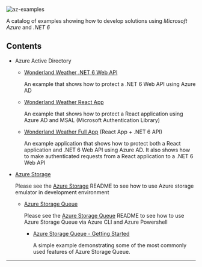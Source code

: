 ![az-examples](https://user-images.githubusercontent.com/33935506/137255461-4f9d8022-3a9b-43a3-8099-5d1eb26a1ee3.png)

A catalog of examples showing how to develop solutions using _Microsoft Azure_ and _.NET 6_

## Contents

- Azure Active Directory

  - [Wonderland Weather .NET 6 Web API]

    An example that shows how to protect a .NET 6 Web API using Azure AD

  - [Wonderland Weather React App]

    An example that shows how to protect a React application using Azure AD and MSAL (Microsoft Authentication Library)

  - [Wonderland Weather Full App] (React App + .NET 6 API)

    An example application that shows how to protect both a React application and .NET 6 Web API using Azure AD. It also shows how to make authenticated requests from a React application to a .NET 6 Web API

- [Azure Storage]
  
  Please see the [Azure Storage] README to see how to use Azure storage emulator in development environment

  - [Azure Storage Queue]

    Please see the [Azure Storage Queue] README to see how to use Azure Storage Queue via Azure CLI and Azure Powershell

    - [Azure Storage Queue - Getting Started]

      A simple example demonstrating some of the most commonly used features of Azure Storage Queue.

---

[Wonderland Weather .NET 6 Web API]: https://github.com/drminnaar/azure-dotnet-examples/blob/main/active-directory/WonderlandWeatherApi/README.md
[Wonderland Weather React App]: https://github.com/drminnaar/azure-dotnet-examples/blob/main/active-directory/WonderlandWeatherApp/app/README.md
[Wonderland Weather Full App]: https://github.com/drminnaar/azure-dotnet-examples/blob/main/active-directory/WonderlandWeather/README.md
[Azure Storage]: https://github.com/drminnaar/azure-dotnet-examples/blob/main/storage/README.md
[Azure Storage Queue]: https://github.com/drminnaar/azure-dotnet-examples/blob/main/storage/storage-queue/README.md
[Azure Storage Queue - getting started]: https://github.com/drminnaar/azure-dotnet-examples/blob/main/storage/storage-queue/GettingStarted/README.md
